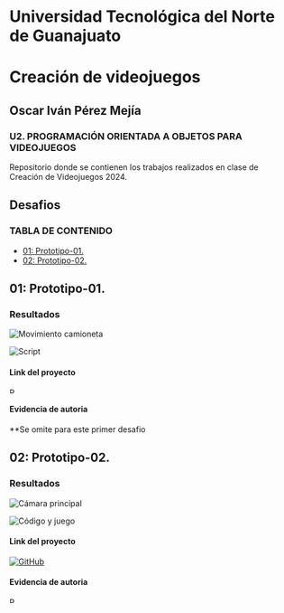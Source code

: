 # Universidad Tecnológica del Norte de Guanajuato

# Creación de videojuegos

## Oscar Iván Pérez Mejía

### U2. PROGRAMACIÓN ORIENTADA A OBJETOS PARA VIDEOJUEGOS
Repositorio donde se contienen los trabajos realizados en clase de Creación de Videojuegos 2024.

## **Desafios**

### **TABLA DE CONTENIDO**
- [01: Prototipo-01.](#01-Prototipo-01)
- [02: Prototipo-02.](#02-protipo02)


## 01: Prototipo-01.

### Resultados

![Movimiento camioneta](https://github.com/user-attachments/assets/51fb884a-4af9-45fd-b453-cc60d539c4b6)


![Script](https://github.com/user-attachments/assets/0910bcfe-9cdb-4836-b689-f32df803d9a6)

#### Link del proyecto

<a href="https://github.com/CreacionDeVideojuegosGIDS4102/Prototipos/blob/main/Prototipo01.unitypackage">
    <img src="https://upload.wikimedia.org/wikipedia/commons/8/87/PDF_file_icon.svg" style="width: 10px;" alt="PDF" width="30"/>
</a>


#### Evidencia de autoria

**Se omite para este primer desafio

## 02: Prototipo-02.

### Resultados

![Cámara principal](https://github.com/user-attachments/assets/d25720d4-2562-42ad-8bc2-56d57ee38f69)

![Código y juego](https://github.com/user-attachments/assets/0e381732-8ee5-49f8-a419-87d71683f51b)


#### Link del proyecto

<a href="https://github.com/CreacionDeVideojuegosGIDS4102/Prototipos/blob/main/prototipo_2.unitypackage">
   <img src="https://github.com/user-attachments/assets/dd9b91e5-c7e7-466c-a21e-11733399b85f" alt="GitHub" width="5"/>
</a>



#### Evidencia de autoria
<a href="https://github.com/user-attachments/files/17335319/Prototipo2_Evidencias.pdf">
    <img src="https://upload.wikimedia.org/wikipedia/commons/8/87/PDF_file_icon.svg" style="width: 10px;" alt="PDF" width="30"/>
</a>

